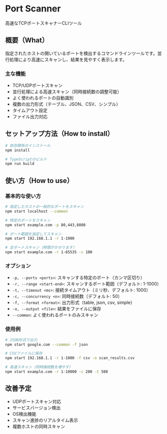 # Port Scanner

高速なTCPポートスキャナーCLIツール

## 概要（What）

指定されたホストの開いているポートを検出するコマンドラインツールです。並行処理により高速にスキャンし、結果を見やすく表示します。

### 主な機能
- TCP/UDPポートスキャン
- 並行処理による高速スキャン（同時接続数の調整可能）
- よく使われるポートの自動識別
- 複数の出力形式（テーブル、JSON、CSV、シンプル）
- タイムアウト設定
- ファイル出力対応

## セットアップ方法（How to install）

```bash
# 依存関係のインストール
npm install

# TypeScriptのビルド
npm run build
```

## 使い方（How to use）

### 基本的な使い方

```bash
# 指定したホストの一般的なポートをスキャン
npm start localhost --common

# 特定のポートをスキャン
npm start example.com -p 80,443,8080

# ポート範囲を指定してスキャン
npm start 192.168.1.1 -r 1-1000

# 全ポートスキャン（時間がかかります）
npm start example.com -r 1-65535 -c 100
```

### オプション

- `-p, --ports <ports>`: スキャンする特定のポート（カンマ区切り）
- `-r, --range <start-end>`: スキャンするポート範囲（デフォルト: 1-1000）
- `-t, --timeout <ms>`: 接続タイムアウト（ミリ秒、デフォルト: 1000）
- `-c, --concurrency <n>`: 同時接続数（デフォルト: 50）
- `-f, --format <format>`: 出力形式（table, json, csv, simple）
- `-o, --output <file>`: 結果をファイルに保存
- `--common`: よく使われるポートのみスキャン

### 使用例

```bash
# JSON形式で出力
npm start google.com --common -f json

# CSVファイルに保存
npm start 192.168.1.1 -r 1-1000 -f csv -o scan_results.csv

# 高速スキャン（同時接続数を増やす）
npm start example.com -r 1-10000 -c 200 -t 500
```

## 改善予定

- UDPポートスキャン対応
- サービスバージョン検出
- OS検出機能
- スキャン進捗のリアルタイム表示
- 複数ホストの同時スキャン